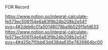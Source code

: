 FOR Record

https://www.notion.so/integral-calculate-fe573ec506154e6a83f9b24b208b2e54?pvs=4#2deb6c01a50148078ba9b52911efd633
https://www.notion.so/integral-calculate-fe573ec506154e6a83f9b24b208b2e54?pvs=4#d25b7f0bb63d438da635e7826864bc00

